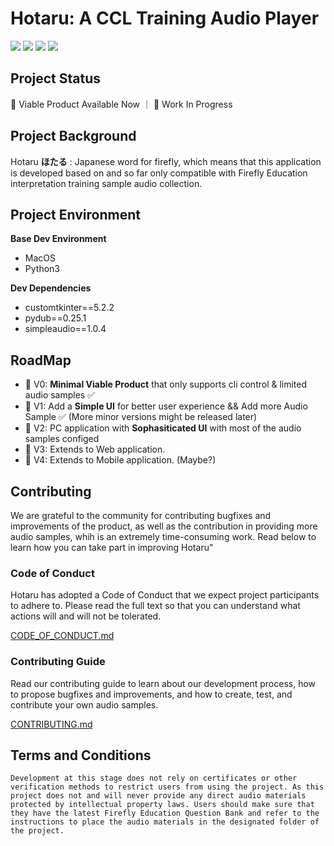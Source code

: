 # Hotaru: A CCL Training Audio Player

<p align="left">
  <img src="https://img.shields.io/badge/Python-3.9-green.svg">
  <img src="https://img.shields.io/badge/License-Apache_2.0-blue.svg">
  <img src="https://img.shields.io/badge/PRs-welcome-orange.svg">
  <img src="https://img.shields.io/badge/Dev-In_Progerss-lightgreen.svg">
</p>

## Project Status

🎉 Viable Product Available Now ｜ 🚧 Work In Progress

## Project Background

Hotaru **ほたる** : Japanese word for firefly, which means that this application is developed based on and so far only compatible with Firefly Education interpretation training sample audio collection.

## Project Environment

**Base Dev Environment**

- MacOS
- Python3

**Dev Dependencies**

- customtkinter==5.2.2
- pydub==0.25.1
- simpleaudio==1.0.4

## RoadMap

- 🚀 V0: **Minimal Viable Product** that only supports cli control & limited audio samples ✅
- 🚀 V1: Add a **Simple UI** for better user experience && Add more Audio Sample ✅ (More minor versions might be released later)
- 👀 V2: PC application with **Sophasiticated UI** with most of the audio samples configed
- 🚧 V3: Extends to Web application.
- 🚧 V4: Extends to Mobile application. (Maybe?)

## Contributing

We are grateful to the community for contributing bugfixes and improvements of the product, as well as the contribution in providing more audio samples, whih is an extremely time-consuming work. Read below to learn how you can take part in improving Hotaru"

### Code of Conduct

Hotaru has adopted a Code of Conduct that we expect project participants to adhere to. Please read the full text so that you can understand what actions will and will not be tolerated.

[CODE_OF_CONDUCT.md](https://github.com/billyjojojobulido/hotaru/blob/main/CODE_OF_CONDUCT.md)

### Contributing Guide

Read our contributing guide to learn about our development process, how to propose bugfixes and improvements, and how to create, test, and contribute your own audio samples.

[CONTRIBUTING.md](https://github.com/billyjojojobulido/hotaru/blob/main/CONTRIBUTING.md)

## Terms and Conditions

`Development at this stage does not rely on certificates or other verification methods to restrict users from using the project. As this project does not and will never provide any direct audio materials protected by intellectual property laws. Users should make sure that they have the latest Firefly Education Question Bank and refer to the instructions to place the audio materials in the designated folder of the project.`
